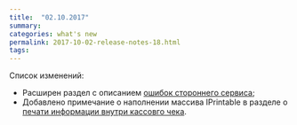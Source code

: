 ```yaml
---
title:  "02.10.2017"
summary:
categories: what's new
permalink: 2017-10-02-release-notes-18.html
tags:
---
```


Список изменений:

* Расширен раздел с описанием [ошибок стороннего сервиса](./doc_errors_returned.html);
* Добавлено примечание о наполнении массива IPrintable в разделе о [печати информации внутри кассовго чека](./doc_java_receipt_print.html).
